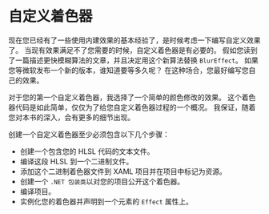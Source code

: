 # 自定义着色器

现在您已经有了一些使用内建效果的基本经验了，是时候考虑一下编写自定义效果了。
当现有效果满足不了您需要的时候，自定义着色器是有必要的。
假如您读到了一篇描述更快模糊算法的文章，并且决定用这个新算法替换 ```BlurEffect```。
如果您等微软发布一个新的版本，谁知道要等多久呢？
在这种场合，您最好编写您自己的效果。

对于您的第一个自定义着色器，我选择了一个简单的颜色修改的效果。
这个着色器代码是如此简单，仅仅为了给您自定义着色器过程的一个概况。
我保证，随着您对本书的深入，会有更多的细节出现。

创建一个自定义着色器至少必须包含以下几个步骤：
* 创建一个包含您的 HLSL 代码的文本文件。
* 编译这段 HLSL 到一个二进制文件。
* 添加这个二进制着色器文件到 XAML 项目并在项目中标记为资源。
* 创建一个 ```.NET 包装类```以对您的项目公开这个着色器。
* 编译项目。
* 实例化您的着色器并声明到一个元素的 ```Effect``` 属性上。